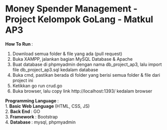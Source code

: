 # Money Spender Management - Project Kelompok GoLang - Matkul AP3

<b>How To Run </b>:
1. Download semua folder & file yang ada (pull request)
3. Buka XAMPP, jalankan bagian MySQL Database & Apache
2. Buat database di phpmyadmin dengan nama db_project_ap3, lalu import file db_project_ap3.sql kedalam database
3. Buka cmd, pastikan berada di folder yang berisi semua folder & file dari project ini
4. Ketikkan go run crud.go
5. Buka browser, lalu copy link http://localhost:1393/ kedalam browser

<b>Programming Language </b>: <br>
1.<b> Basic Web Language </b>(HTML, CSS, JS) <br>
2.<b> Back End </b>: GO <br>
3.<b> Framework </b>: Bootstrap <br>
4.<b> Database </b>: mysql, phpmyadmin
